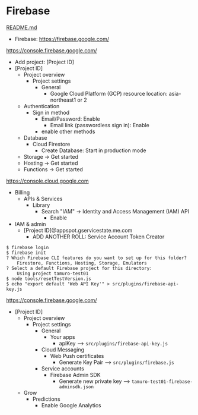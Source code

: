 Firebase
=====

[README.md](../README.md)

- Firebase: https://firebase.google.com/

https://console.firebase.google.com/

- Add project: [Project ID]
- [Project ID]
    - Project overview
        - Project settings
            - General
                - Google Cloud Platform (GCP) resource location: asia-northeast1 or 2
    - Authentication
        - Sign in method
            - Email/Password: Enable
                - Email link (passwordless sign in): Enable
            - enable other methods
    - Database
        - Cloud Firestore
            - Create Database: Start in production mode
    - Storage -> Get started
    - Hosting -> Get started
    - Functions -> Get started

https://console.cloud.google.com

- Billing
    - APIs & Services
        - Library
            - Search "IAM" -> Identity and Access Management (IAM) API
                - Enable
- IAM & admin
    - [Project ID]@appspot.gservicestate.me.com
        - ADD ANOTHER ROLL: Service Account Token Creator

```
$ firebase login
$ firebase init
? Which Firebase CLI features do you want to set up for this folder?
    Firestore, Functions, Hosting, Storage, Emulators
? Select a default Firebase project for this directory:
    Using project tamuro-test01
$ node tools/resetTestVersion.js
$ echo "export default 'Web API Key'" > src/plugins/firebase-api-key.js
```

https://console.firebase.google.com/

- [Project ID]
    - Project overview
        - Project settings
            - General
                - Your apps
                    - apiKey --> ``src/plugins/firebase-api-key.js``
            - Cloud Messaging
                - Web Push certificates
                    - Generate Key Pair --> ``src/plugins/firebase.js``
            - Service accounts
                - Firebase Admin SDK
                    - Generate new private key --> ``tamuro-test01-firebase-adminsdk.json``
    - Grow
        - Predictions
            - Enable Google Analytics
